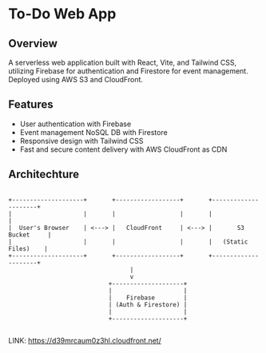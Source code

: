 # To-Do Web App 

## Overview
A serverless web application built with React, Vite, and Tailwind CSS, utilizing Firebase for authentication and Firestore for event management. Deployed using AWS S3 and CloudFront.

## Features
- User authentication with Firebase
- Event management NoSQL DB with Firestore
- Responsive design with Tailwind CSS
- Fast and secure content delivery with AWS CloudFront as CDN

## Architechture 
```

+--------------------+       +------------------+       +---------------------+
|                    |       |                  |       |                     |
|  User's Browser    | <---> |   CloudFront     | <---> |       S3 Bucket     |
|                    |       |                  |       |   (Static Files)    |
+--------------------+       +------------------+       +---------------------+
                                  |
                                  v
                            +--------------------+
                            |                    |
                            |    Firebase        |
                            | (Auth & Firestore) |
                            |                    |
                            +--------------------+


```


LINK: https://d39mrcaum0z3hl.cloudfront.net/
